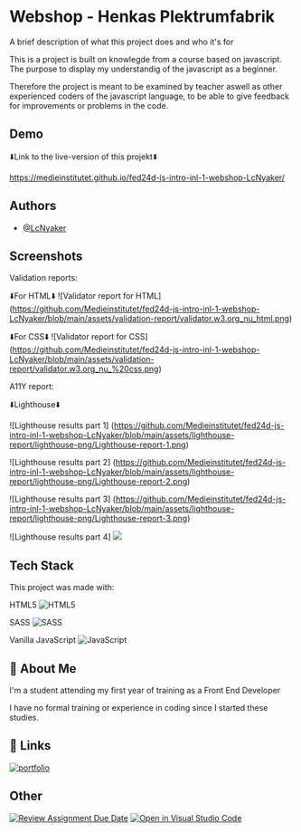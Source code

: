 
# Webshop - Henkas Plektrumfabrik

A brief description of what this project does and who it's for

This is a project is built on knowlegde from a course based on javascript. The purpose to display  my understandig of the javascript as a beginner. 

Therefore the project is meant to be examined by teacher aswell as other experienced coders of the javascript language, to be able to give feedback for improvements or problems in the code.
## Demo

⬇️Link to the live-version of this projekt⬇️

https://medieinstitutet.github.io/fed24d-js-intro-inl-1-webshop-LcNyaker/


## Authors

- [@LcNyaker](https://www.github.com/LcNyaker)


## Screenshots

Validation reports: 

⬇️For HTML⬇️
![Validator report for HTML] (https://github.com/Medieinstitutet/fed24d-js-intro-inl-1-webshop-LcNyaker/blob/main/assets/validation-report/validator.w3.org_nu_html.png)

⬇️For CSS⬇️
![Validator report for CSS] (https://github.com/Medieinstitutet/fed24d-js-intro-inl-1-webshop-LcNyaker/blob/main/assets/validation-report/validator.w3.org_nu_%20css.png)

A11Y report: 

⬇️Lighthouse⬇️

![Lighthouse results part 1] (https://github.com/Medieinstitutet/fed24d-js-intro-inl-1-webshop-LcNyaker/blob/main/assets/lighthouse-report/lighthouse-png/Lighthouse-report-1.png)

![Lighthouse results part 2] (https://github.com/Medieinstitutet/fed24d-js-intro-inl-1-webshop-LcNyaker/blob/main/assets/lighthouse-report/lighthouse-png/Lighthouse-report-2.png)

![Lighthouse results part 3] (https://github.com/Medieinstitutet/fed24d-js-intro-inl-1-webshop-LcNyaker/blob/main/assets/lighthouse-report/lighthouse-png/Lighthouse-report-3.png)

![Lighthouse results part 4] <img src="https://github.com/Medieinstitutet/fed24d-js-intro-inl-1-webshop-LcNyaker/blob/main/assets/lighthouse-report/lighthouse-png/Lighthouse-report-4.png">




## Tech Stack

This project was made with: 

HTML5 ![HTML5](https://img.shields.io/badge/html5-%23E34F26.svg?style=for-the-badge&logo=html5&logoColor=white)

SASS ![SASS](https://img.shields.io/badge/SASS-hotpink.svg?style=for-the-badge&logo=SASS&logoColor=white)

Vanilla JavaScript ![JavaScript](https://img.shields.io/badge/javascript-%23323330.svg?style=for-the-badge&logo=javascript&logoColor=%23F7DF1E)


## 🚀 About Me
I'm a student attending my first year of training as a Front End Developer

I have no formal training or experience in coding since I started these studies.


## 🔗 Links
[![portfolio](https://img.shields.io/badge/my_portfolio-000?style=for-the-badge&logo=ko-fi&logoColor=white)](https://github.com/LcNyaker)


## Other
[![Review Assignment Due Date](https://classroom.github.com/assets/deadline-readme-button-22041afd0340ce965d47ae6ef1cefeee28c7c493a6346c4f15d667ab976d596c.svg)](https://classroom.github.com/a/P54kDXVP)
[![Open in Visual Studio Code](https://classroom.github.com/assets/open-in-vscode-2e0aaae1b6195c2367325f4f02e2d04e9abb55f0b24a779b69b11b9e10269abc.svg)](https://classroom.github.com/online_ide?assignment_repo_id=17085838&assignment_repo_type=AssignmentRepo)
